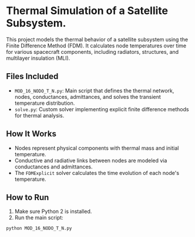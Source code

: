 # Thermal Simulation of a Satellite Subsystem.

This project models the thermal behavior of a satellite subsystem using the Finite Difference Method (FDM). It calculates node temperatures over time for various spacecraft components, including radiators, structures, and multilayer insulation (MLI).

## Files Included

- `MOD_16_NODO_T_N.py`: Main script that defines the thermal network, nodes, conductances, admittances, and solves the transient temperature distribution.
- `solve.py`: Custom solver implementing explicit finite difference methods for thermal analysis.

## How It Works

- Nodes represent physical components with thermal mass and initial temperature.
- Conductive and radiative links between nodes are modeled via conductances and admittances.
- The `FDMExplicit` solver calculates the time evolution of each node's temperature.

## How to Run

1. Make sure Python 2 is installed.
2. Run the main script:

```bash 
python MOD_16_NODO_T_N.py
